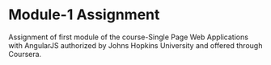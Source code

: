 # Module-1 Assignment
Assignment of first module of the course-Single Page Web Applications with AngularJS authorized by Johns Hopkins University and offered through Coursera.
